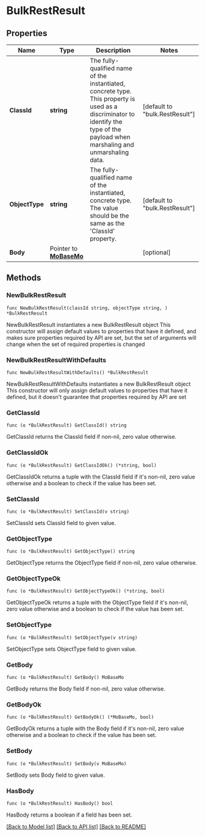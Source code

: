 # BulkRestResult

## Properties

Name | Type | Description | Notes
------------ | ------------- | ------------- | -------------
**ClassId** | **string** | The fully-qualified name of the instantiated, concrete type. This property is used as a discriminator to identify the type of the payload when marshaling and unmarshaling data. | [default to "bulk.RestResult"]
**ObjectType** | **string** | The fully-qualified name of the instantiated, concrete type. The value should be the same as the &#39;ClassId&#39; property. | [default to "bulk.RestResult"]
**Body** | Pointer to [**MoBaseMo**](MoBaseMo.md) |  | [optional] 

## Methods

### NewBulkRestResult

`func NewBulkRestResult(classId string, objectType string, ) *BulkRestResult`

NewBulkRestResult instantiates a new BulkRestResult object
This constructor will assign default values to properties that have it defined,
and makes sure properties required by API are set, but the set of arguments
will change when the set of required properties is changed

### NewBulkRestResultWithDefaults

`func NewBulkRestResultWithDefaults() *BulkRestResult`

NewBulkRestResultWithDefaults instantiates a new BulkRestResult object
This constructor will only assign default values to properties that have it defined,
but it doesn't guarantee that properties required by API are set

### GetClassId

`func (o *BulkRestResult) GetClassId() string`

GetClassId returns the ClassId field if non-nil, zero value otherwise.

### GetClassIdOk

`func (o *BulkRestResult) GetClassIdOk() (*string, bool)`

GetClassIdOk returns a tuple with the ClassId field if it's non-nil, zero value otherwise
and a boolean to check if the value has been set.

### SetClassId

`func (o *BulkRestResult) SetClassId(v string)`

SetClassId sets ClassId field to given value.


### GetObjectType

`func (o *BulkRestResult) GetObjectType() string`

GetObjectType returns the ObjectType field if non-nil, zero value otherwise.

### GetObjectTypeOk

`func (o *BulkRestResult) GetObjectTypeOk() (*string, bool)`

GetObjectTypeOk returns a tuple with the ObjectType field if it's non-nil, zero value otherwise
and a boolean to check if the value has been set.

### SetObjectType

`func (o *BulkRestResult) SetObjectType(v string)`

SetObjectType sets ObjectType field to given value.


### GetBody

`func (o *BulkRestResult) GetBody() MoBaseMo`

GetBody returns the Body field if non-nil, zero value otherwise.

### GetBodyOk

`func (o *BulkRestResult) GetBodyOk() (*MoBaseMo, bool)`

GetBodyOk returns a tuple with the Body field if it's non-nil, zero value otherwise
and a boolean to check if the value has been set.

### SetBody

`func (o *BulkRestResult) SetBody(v MoBaseMo)`

SetBody sets Body field to given value.

### HasBody

`func (o *BulkRestResult) HasBody() bool`

HasBody returns a boolean if a field has been set.


[[Back to Model list]](../README.md#documentation-for-models) [[Back to API list]](../README.md#documentation-for-api-endpoints) [[Back to README]](../README.md)


